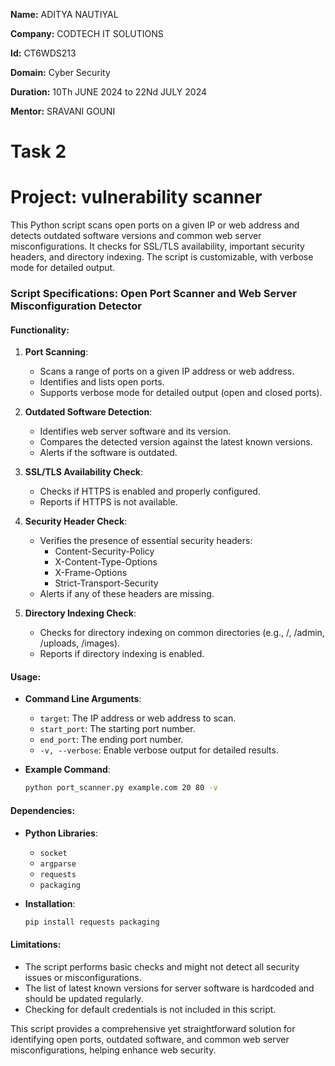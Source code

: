 **Name:** ADITYA NAUTIYAL

**Company:** CODTECH IT SOLUTIONS

**Id:** CT6WDS213

**Domain:** Cyber Security

**Duration:** 10Th JUNE 2024 to 22Nd JULY 2024

**Mentor:** SRAVANI GOUNI

# Task 2

# Project: vulnerability scanner
This Python script scans open ports on a given IP or web address and detects outdated software versions and common web server misconfigurations. It checks for SSL/TLS availability, important security headers, and directory indexing. The script is customizable, with verbose mode for detailed output.

### Script Specifications: Open Port Scanner and Web Server Misconfiguration Detector

#### Functionality:
1. **Port Scanning**:
   - Scans a range of ports on a given IP address or web address.
   - Identifies and lists open ports.
   - Supports verbose mode for detailed output (open and closed ports).

2. **Outdated Software Detection**:
   - Identifies web server software and its version.
   - Compares the detected version against the latest known versions.
   - Alerts if the software is outdated.

3. **SSL/TLS Availability Check**:
   - Checks if HTTPS is enabled and properly configured.
   - Reports if HTTPS is not available.

4. **Security Header Check**:
   - Verifies the presence of essential security headers: 
     - Content-Security-Policy
     - X-Content-Type-Options
     - X-Frame-Options
     - Strict-Transport-Security
   - Alerts if any of these headers are missing.

5. **Directory Indexing Check**:
   - Checks for directory indexing on common directories (e.g., /, /admin, /uploads, /images).
   - Reports if directory indexing is enabled.

#### Usage:
- **Command Line Arguments**:
  - `target`: The IP address or web address to scan.
  - `start_port`: The starting port number.
  - `end_port`: The ending port number.
  - `-v, --verbose`: Enable verbose output for detailed results.

- **Example Command**:
  ```sh
  python port_scanner.py example.com 20 80 -v
  ```

#### Dependencies:
- **Python Libraries**:
  - `socket`
  - `argparse`
  - `requests`
  - `packaging`

- **Installation**:
  ```sh
  pip install requests packaging
  ```

#### Limitations:
- The script performs basic checks and might not detect all security issues or misconfigurations.
- The list of latest known versions for server software is hardcoded and should be updated regularly.
- Checking for default credentials is not included in this script.

This script provides a comprehensive yet straightforward solution for identifying open ports, outdated software, and common web server misconfigurations, helping enhance web security.
